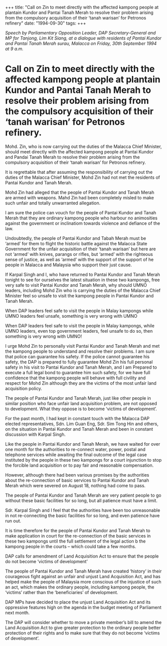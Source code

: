 +++ 
title: "Call on Zin to meet directly with the affected kampong people at plantain Kundor and Pantai Tanah Merah to resolve their problem arising from the compulsory acquisition of their ‘tanah warisan’ for Petronos refinery"
date: "1994-09-30"
tags:
+++

_Speech by Parliamentary Opposition Leader, DAP Secretary-General and MP for Tanjong, Lim Kit Siang, at a dialogue with residents of Pantai Kundor and Pantai Tanah Merah surau, Malacca on Friday, 30th September 1994 at 9 a.m._

# Call on Zin to meet directly with the affected kampong people at plantain Kundor and Pantai Tanah Merah to resolve their problem arising from the compulsory acquisition of their ‘tanah warisan’ for Petronos refinery.

Mohd. Zin, who is now carrying out the duties of the Malacca Chief Minister, should meet directly with the affected kampong people at Pantai Kundor and Pandai Tanah Merah to resolve their problem arising from the compulsory acquisition of their ‘tanah warisan’ for Petronos refinery.</u>

It is regrettable that after assuming the responsibility of carrying out the duties of the Malacca Chief Minister, Mohd Zin had not met the residents of Pantai Kundor and Tanah Merah.

Mohd Zin had alleged that the people of Pantai Kundor and Tanah Merah are armed with weapons. Mahd Zin had been completely misled to make such unfair and totally unwarranted allegation.

I am sure the police can vouch for the people of Pantai Kundor and Tanah Merah that they are ordinary kampong people who harbour no animosities against the government or inclinatiom towards violence and defiance of the law.

Undoubtedly, the people of Pantai Kundor and Tabah Merah must be ‘armed’ for them to flight the historic battle against the Malacca State Government for the unfair acquisition of their ‘tanah warisan’ but here are not ‘armed’ with knives, parangs or rifles, but ‘armed’ with the righteous sense of justice, as well as ‘armed’ with the support of the support of he people in Malacca and Malaysia who support their just cause.

If Karpal Singh and I, who have returned to Pantai Kundor and Tanah Merah tonight to see for ourselves the latest situation in these two kampongs, free very safe to visit Pantai Kundor and Tanah Merah, why should UMNO leaders, including Mohd Zin who is carrying the duties of the Malacca Chief Minister feel so unsafe to visit the kampong people in Pantai Kundor and Tanah Merah.

When DAP leaders feel safe to visit the people in Malay kampongs while UMNO leaders feel unsafe, something is very wrong with UMNO

When DAP leaders feel safe to visit the people in Malay kampongs, while UMNO leaders, even top government leaders, feel unsafe to do so, then something is very wrong with UMNO!

I urge Mohd Zin to personally visit Pantai Kundor and Tanah Merah and met the kampong people to understand and resolve their problems. I am sure that police can guarantee his safety. If the police cannot guarantee his safety, the DAP is prepared to fully guarantee Mohd Zin his full personal safety in his visit to Pantai Kundor and Tanah Merah, and I am Prepared to execute a full legal bond to guarantee him such safety, for we have full confidence that the kampong people will behave with full civility and respect for Mohd Zin although they are the victims of the most unfair land acquisition policy.

The people of Pantai Kundor and Tanah Merah, just like other people in similar position who face unfair land acquisition problem, are not opposed to development. What they oppose is to become ‘victims of development’.

For the past month, I had kept in constant touch with the Malacca DAP elected representatives, Sdn. Lim Guan Eng, Sdr. Sim Tong Hin and others, on the situation in Pantai Kundor and Tanah Merah and been in constant discussion with Karpal Singh.

Like the people in Pantai Kundor and Tanah Merah, we have waited for over one month for the authorities to re-connect water, power, postal and telephone services while awaiting the final outcome of the legal case instituted by the people in these two kampongs for a court injunction to stop the forcible land acquisition or to pay fair and reasonable compensation.

However, although there had been various promises by the authorities about the re-connection of basic services to Pantai Kundor and Tanah Merah which were severed on August 18, nothing had come to pass.

The people of Pantai Kundor and Tanah Merah are very patient people to go without these basic facilities for so long, but all patience must have a limit.

Sdr. Karpal Singh and I feel that the authorities have been too unreasonable in not re-connecting the basic facilities for so long, and even patience have run out.

It is time therefore for the people of Pantai Kundor and Tanah Merah to make application in court for the re-connection of the basic services in these two kampongs until the full settlement of the legal action b the kampong people in the courts – which could take a few months.

DAP calls for amendment of Land Acquisition Act to ensure that the people do not become ‘victims of development’

The people of Pantai Kundor and Tanah Merah have created ‘history’ in their courageous fight against an unfair and unjust Land Acquisition Act, and has helped make the people of Malaysia more conscious of the injustice of such an act, which makes the ordinary people, including kampong people, the ‘victims’ rather than the ‘beneficiaries’ of development.

DAP MPs have decided to place the unjust Land Acquisition Act and its oppressive features high on the agenda in the budget meeting of Parliament next month.

The DAP will consider whether to move a private member’s bill to amend the Land Acquisition Act to give greater protection to the ordinary people better protection of their rights and to make sure that they do not become ‘victims of development’.
 
